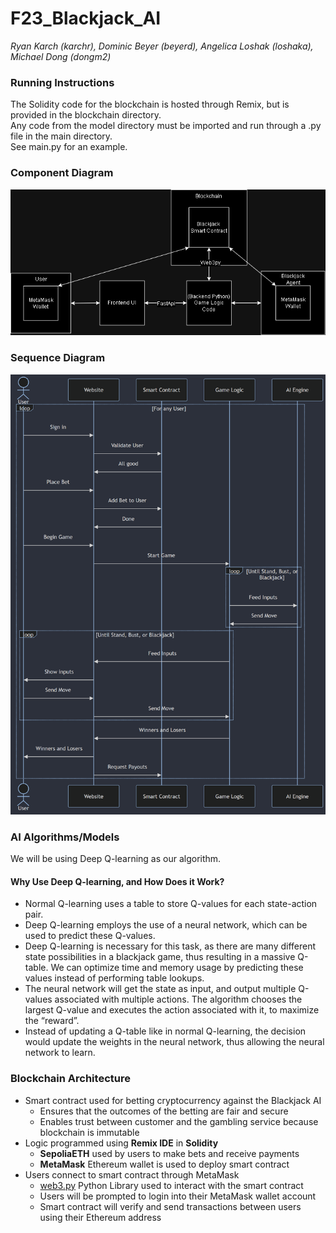 # F23_Blackjack_AI
*Ryan Karch (karchr), Dominic Beyer (beyerd), Angelica Loshak (loshaka), Michael Dong (dongm2)*

### Running Instructions
The Solidity code for the blockchain is hosted through Remix, but is provided in the blockchain directory.\
Any code from the model directory must be imported and run through a .py file in the main directory.\
See main.py for an example.

### Component Diagram
![image](assets/ComponentDiagram.png)

### Sequence Diagram
![image](assets/SequenceDiagram.png)

### AI Algorithms/Models

We will be using Deep Q-learning as our algorithm.

#### Why Use Deep Q-learning, and How Does it Work?
* Normal Q-learning uses a table to store Q-values for each state-action pair.
* Deep Q-learning employs the use of a neural network, which can be used to predict these Q-values.
* Deep Q-learning is necessary for this task, as there are many different state possibilities in a blackjack game, thus resulting in a massive Q-table. We can optimize time and memory usage by predicting these values instead of performing table lookups.
* The neural network will get the state as input, and output multiple Q-values associated with multiple actions. The algorithm chooses the largest Q-value and executes the action associated with it, to maximize the “reward”.
* Instead of updating a Q-table like in normal Q-learning, the decision would update the weights in the neural network, thus allowing the neural network to learn. 



### Blockchain Architecture
* Smart contract used for betting cryptocurrency against the Blackjack AI
    * Ensures that the outcomes of the betting are fair and secure
    * Enables trust between customer and the gambling service because blockchain is immutable
* Logic programmed using **Remix IDE** in **Solidity**
    * **SepoliaETH** used by users to make bets and receive payments
    * **MetaMask** Ethereum wallet is used to deploy smart contract 
* Users connect to smart contract through MetaMask
    * [web3.py](https://web3py.readthedocs.io/en/stable/) Python Library used to interact with the smart contract
    * Users will be prompted to login into their MetaMask wallet account
    * Smart contract will verify and send transactions between users using their Ethereum address
